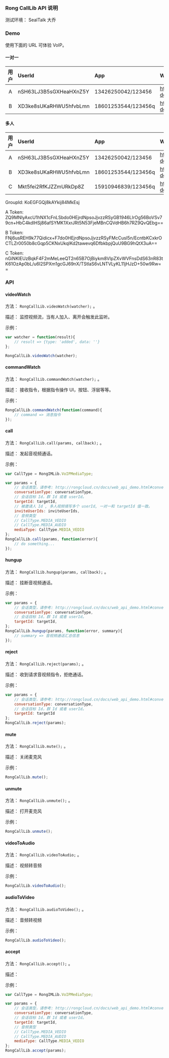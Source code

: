 ### Rong CallLib API 说明

测试环境： SealTalk 大乔

### Demo

使用下面的 URL 可体验 VoIP。

#### 一对一


|用户       | UserId    | App                  |Web   
|:---------:|:----------|:-------------------- |:-------------------------------------------------
|A          | nSH63LJ3B5sGXHeaHXnZ5Y | 13426250042/123456   |https://yuhongda0315.github.io/martin-demo/calllib/agora/private.html
|B          | XD3ke8sUKaRHWU5hfvbLmn | 18601253544/123456q  |https://yuhongda0315.github.io/martin-demo/calllib/agora/private.html?peer

#### 多人

|用户       | UserId    | App                  |Web   
|:---------:|:----------|:-------------------- |:-------------------------------------------------
|A          | nSH63LJ3B5sGXHeaHXnZ5Y | 13426250042/123456    | https://yuhongda0315.github.io/martin-demo/calllib/agora/group.html
|B          | XD3ke8sUKaRHWU5hfvbLmn | 18601253544/123456q   | https://yuhongda0315.github.io/martin-demo/calllib/agora/group.html?peer1
|C          | Mkt5fei2RfKJZZmURkDp8Z | 15910946839/123456q   | https://yuhongda0315.github.io/martin-demo/calllib/agora/group.html?peer2

GroupId: KoEGFGQj8kAYkij84MkEsj

A Token: ZQ9MNlyAxcU1hNX1cFnLSbdo0HEjrdNpsoJjvzzRSyGB1946LlrOg56BoVSv79cn+HbC4kdlHSj86afSYMK1XxrJRt5N53FjeMBnCQVdHB6h7RZ9QvQEbg==

B Token: FNj6usREH9k77Qidicx+F7do0HEjrdNpsoJjvzzRSyFMcCusI5n/EcntbKCxkrOCTLZr0050b8cGqp5CKNxUkqIKd2tawevq6DfbkbpjQuU9BG9hQtX3uA==

C Token: nGiNKIEUzBqkF4F2mMeLeeQT2n65B7OjBiykm8VlpZXvWVFnsDdS63nR83tK61OzAp0bL/u6I2SPXm1gcGJ69nX/TStlaS6vLNTVLyKL11jHJzD+50w9Rw==

### API

    
#### videoWatch

方法： `RongCallLib.videoWatch(watcher);` 。

描述： 监控视频流，当有人加入、离开会触发此监听。
   
示例：

```js
var watcher = function(result){
    // result => {type: 'added', data: ''}
};

RongCallLib.videoWatch(watcher);
```
    
#### commandWatch

方法： `RongCallLib.commandWatch(watcher);` 。

描述： 接收指令，根据指令操作 UI，按钮、浮层等等。
   
示例：

```js
RongCallLib.commandWatch(function(command){
    // command => 消息指令
});

```
#### call

方法： `RongCallLib.call(params, callback);` 。

描述： 发起音视频通话。
   
示例：

```js
var CallType = RongIMLib.VoIPMediaType;

var params = {
    // 会话类型，请参考: http://rongcloud.cn/docs/web_api_demo.html#conversation_type
    conversationType: conversationType,
    // 会话目标 Id，群 Id 或者 userId。 
    targetId: targetId,
    // 被邀请人 Id , 多人视频填写多个 userId, 一对一和 targetId 值一致。
    inviteUserIds: inviteUserIds,
    // 音频类型
    // CallType.MEDIA_VEDIO
    // CallType.MEDIA_AUDIO
    mediaType: CallType.MEDIA_VEDIO
};
RongCallLib.call(params, function(error){
    // do something...
});
```
#### hungup

方法： `RongCallLib.hungup(params, callback);` 。

描述： 挂断音视频通话。
   
示例：

```js
var params = {
    // 会话类型，请参考: http://rongcloud.cn/docs/web_api_demo.html#conversation_type
    conversationType: conversationType,
    // 会话目标 Id，群 Id 或者 userId。 
    targetId: targetId,   
};
RongCallLib.hungup(params, function(error, summary){
    // summary => 音视频通话汇总信息
});
```
#### reject

方法： `RongCallLib.reject(params);` 。

描述： 收到请求音视频指令，拒绝通话。
   
示例：

```js
var params = {
    // 会话类型，请参考: http://rongcloud.cn/docs/web_api_demo.html#conversation_type
    conversationType: conversationType,
    // 会话目标 Id，群 Id 或者 userId。 
    targetId: targetId
};
RongCallLib.reject(params);
```

#### mute

方法： `RongCallLib.mute();` 。

描述： 关闭麦克风

示例：

```js
RongCallLib.mute();
```

#### unmute

方法： `RongCallLib.unmute();` 。

描述： 打开麦克风
   
示例：

```js
RongCallLib.unmute();
```

#### videoToAudio

方法： `RongCallLib.videoToAudio;` 。

描述： 视频转音频
   
示例：

```js
RongCallLib.videoToAudio();
```

#### audioToVideo

方法： `RongCallLib.audioToVideo();` 。

描述： 音频转视频

示例：

```js
RongCallLib.audioToVideo();
```

#### accept

方法： `RongCallLib.accept();` 。

描述：
   

示例：

```js
var CallType = RongIMLib.VoIPMediaType;

var params = {
    // 会话类型，请参考: http://rongcloud.cn/docs/web_api_demo.html#conversation_type
    conversationType: conversationType,
    // 会话目标 Id，群 Id 或者 userId。 
    targetId: targetId,
    // 音频类型
    // CallType.MEDIA_VEDIO
    // CallType.MEDIA_AUDIO
    mediaType: CallType.MEDIA_VEDIO
};
RongCallLib.accept(params);
```